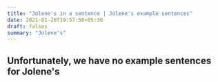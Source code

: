```yaml
---
title: "Jolene's in a sentence | Jolene's example sentences"
date: 2021-01-20T19:57:50+05:30
draft: falses
summary: "Jolene's"
---
```

## Unfortunately, we have no example sentences for Jolene's                 
